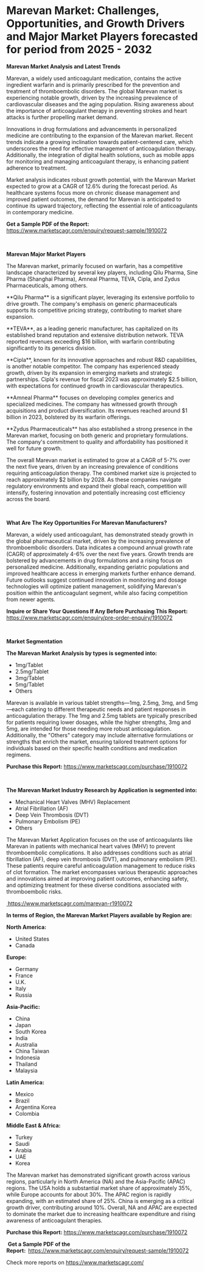 <p><h1>Marevan Market: Challenges, Opportunities, and Growth Drivers and Major Market Players forecasted for period from 2025 - 2032</h1></p><p><strong>Marevan Market Analysis and Latest Trends</strong></p>
<p><p>Marevan, a widely used anticoagulant medication, contains the active ingredient warfarin and is primarily prescribed for the prevention and treatment of thromboembolic disorders. The global Marevan market is experiencing notable growth, driven by the increasing prevalence of cardiovascular diseases and the aging population. Rising awareness about the importance of anticoagulant therapy in preventing strokes and heart attacks is further propelling market demand.</p><p>Innovations in drug formulations and advancements in personalized medicine are contributing to the expansion of the Marevan market. Recent trends indicate a growing inclination towards patient-centered care, which underscores the need for effective management of anticoagulation therapy. Additionally, the integration of digital health solutions, such as mobile apps for monitoring and managing anticoagulant therapy, is enhancing patient adherence to treatment.</p><p>Market analysis indicates robust growth potential, with the Marevan Market expected to grow at a CAGR of 12.6% during the forecast period. As healthcare systems focus more on chronic disease management and improved patient outcomes, the demand for Marevan is anticipated to continue its upward trajectory, reflecting the essential role of anticoagulants in contemporary medicine.</p></p>
<p><strong>Get a Sample PDF of the Report:&nbsp;</strong> <a href="https://www.marketscagr.com/enquiry/request-sample/1910072?utm_campaign=3216&utm_medium=2&utm_source=Github&utm_content=ia&utm_term=08032025&utm_id=marevan">https://www.marketscagr.com/enquiry/request-sample/1910072</a></p>
<p>&nbsp;</p>
<p><strong>Marevan Major Market Players</strong></p>
<p><p>The Marevan market, primarily focused on warfarin, has a competitive landscape characterized by several key players, including Qilu Pharma, Sine Pharma (Shanghai Pharma), Amneal Pharma, TEVA, Cipla, and Zydus Pharmaceuticals, among others.</p><p>**Qilu Pharma** is a significant player, leveraging its extensive portfolio to drive growth. The company's emphasis on generic pharmaceuticals supports its competitive pricing strategy, contributing to market share expansion.</p><p>**TEVA**, as a leading generic manufacturer, has capitalized on its established brand reputation and extensive distribution network. TEVA reported revenues exceeding $16 billion, with warfarin contributing significantly to its generics division.</p><p>**Cipla**, known for its innovative approaches and robust R&D capabilities, is another notable competitor. The company has experienced steady growth, driven by its expansion in emerging markets and strategic partnerships. Cipla's revenue for fiscal 2023 was approximately $2.5 billion, with expectations for continued growth in cardiovascular therapeutics.</p><p>**Amneal Pharma** focuses on developing complex generics and specialized medicines. The company has witnessed growth through acquisitions and product diversification. Its revenues reached around $1 billion in 2023, bolstered by its warfarin offerings.</p><p>**Zydus Pharmaceuticals** has also established a strong presence in the Marevan market, focusing on both generic and proprietary formulations. The company's commitment to quality and affordability has positioned it well for future growth.</p><p>The overall Marevan market is estimated to grow at a CAGR of 5-7% over the next five years, driven by an increasing prevalence of conditions requiring anticoagulation therapy. The combined market size is projected to reach approximately $2 billion by 2028. As these companies navigate regulatory environments and expand their global reach, competition will intensify, fostering innovation and potentially increasing cost efficiency across the board.</p></p>
<p>&nbsp;</p>
<p><strong>What Are The Key Opportunities For Marevan Manufacturers?</strong></p>
<p><p>Marevan, a widely used anticoagulant, has demonstrated steady growth in the global pharmaceutical market, driven by the increasing prevalence of thromboembolic disorders. Data indicates a compound annual growth rate (CAGR) of approximately 4-6% over the next five years. Growth trends are bolstered by advancements in drug formulations and a rising focus on personalized medicine. Additionally, expanding geriatric populations and improved healthcare access in emerging markets further enhance demand. Future outlooks suggest continued innovation in monitoring and dosage technologies will optimize patient management, solidifying Marevan's position within the anticoagulant segment, while also facing competition from newer agents.</p></p>
<p><strong>Inquire or Share Your Questions If Any Before Purchasing This Report:</strong> <a href="https://www.marketscagr.com/enquiry/pre-order-enquiry/1910072?utm_campaign=3216&utm_medium=2&utm_source=Github&utm_content=ia&utm_term=08032025&utm_id=marevan">https://www.marketscagr.com/enquiry/pre-order-enquiry/1910072</a></p>
<p>&nbsp;</p>
<p><strong>Market Segmentation</strong></p>
<p><strong>The Marevan Market Analysis by types is segmented into:</strong></p>
<p><ul><li>1mg/Tablet</li><li>2.5mg/Tablet</li><li>3mg/Tablet</li><li>5mg/Tablet</li><li>Others</li></ul></p>
<p><p>Marevan is available in various tablet strengths—1mg, 2.5mg, 3mg, and 5mg—each catering to different therapeutic needs and patient responses in anticoagulation therapy. The 1mg and 2.5mg tablets are typically prescribed for patients requiring lower dosages, while the higher strengths, 3mg and 5mg, are intended for those needing more robust anticoagulation. Additionally, the "Others" category may include alternative formulations or strengths that enrich the market, ensuring tailored treatment options for individuals based on their specific health conditions and medication regimens.</p></p>
<p><strong>Purchase this Report:&nbsp;</strong><a href="https://www.marketscagr.com/purchase/1910072?utm_campaign=3216&utm_medium=2&utm_source=Github&utm_content=ia&utm_term=08032025&utm_id=marevan">https://www.marketscagr.com/purchase/1910072</a></p>
<p>&nbsp;</p>
<p><strong>The Marevan Market Industry Research by Application is segmented into:</strong></p>
<p><ul><li>Mechanical Heart Valves (MHV) Replacement</li><li>Atrial Fibrillation (AF)</li><li>Deep Vein Thrombosis (DVT)</li><li>Pulmonary Embolism (PE)</li><li>Others</li></ul></p>
<p><p>The Marevan Market Application focuses on the use of anticoagulants like Marevan in patients with mechanical heart valves (MHV) to prevent thromboembolic complications. It also addresses conditions such as atrial fibrillation (AF), deep vein thrombosis (DVT), and pulmonary embolism (PE). These patients require careful anticoagulation management to reduce risks of clot formation. The market encompasses various therapeutic approaches and innovations aimed at improving patient outcomes, enhancing safety, and optimizing treatment for these diverse conditions associated with thromboembolic risks.</p></p>
<p><a href="https://www.marketscagr.com/marevan-r1910072?utm_campaign=3216&utm_medium=2&utm_source=Github&utm_content=ia&utm_term=08032025&utm_id=marevan">&nbsp;https://www.marketscagr.com/marevan-r1910072</a></p>
<p><strong>In terms of Region, the Marevan Market Players available by Region are:</strong></p>
<p>
    <p> <strong> North America: </strong>
        <ul>
            <li>United States</li>
            <li>Canada</li>
        </ul>
        </p> 
    <p> <strong> Europe: </strong>
        <ul>
            <li>Germany</li>
            <li>France</li>
            <li>U.K.</li>
            <li>Italy</li>
            <li>Russia</li>
        </ul>
        </p> 
    <p> <strong> Asia-Pacific: </strong>
        <ul>
            <li>China</li>
            <li>Japan</li>
            <li>South Korea</li>
            <li>India</li>
            <li>Australia</li>
            <li>China Taiwan</li>
            <li>Indonesia</li>
            <li>Thailand</li>
            <li>Malaysia</li>
        </ul>
        </p> 
    <p> <strong> Latin America: </strong>
        <ul>
            <li>Mexico</li>
            <li>Brazil</li>
            <li>Argentina Korea</li>
            <li>Colombia</li>
        </ul>
        </p> 
    <p> <strong> Middle East & Africa: </strong>
        <ul>
            <li>Turkey</li>
            <li>Saudi</li>
            <li>Arabia</li>
            <li>UAE</li>
            <li>Korea</li>
        </ul>
    </p>
    </p>
<p><p>The Marevan market has demonstrated significant growth across various regions, particularly in North America (NA) and the Asia-Pacific (APAC) regions. The USA holds a substantial market share of approximately 35%, while Europe accounts for about 30%. The APAC region is rapidly expanding, with an estimated share of 25%. China is emerging as a critical growth driver, contributing around 10%. Overall, NA and APAC are expected to dominate the market due to increasing healthcare expenditure and rising awareness of anticoagulant therapies.</p></p>
<p><strong>Purchase this Report: </strong><a href="https://www.marketscagr.com/purchase/1910072?utm_campaign=3216&utm_medium=2&utm_source=Github&utm_content=ia&utm_term=08032025&utm_id=marevan">https://www.marketscagr.com/purchase/1910072</a></p>
<p>&nbsp;<strong>Get a Sample PDF of the Report:&nbsp;&nbsp;</strong><a href="https://www.marketscagr.com/enquiry/request-sample/1910072?utm_campaign=3216&utm_medium=2&utm_source=Github&utm_content=ia&utm_term=08032025&utm_id=marevan">https://www.marketscagr.com/enquiry/request-sample/1910072</a></p>
<p><strong></strong></p>
<p>Check more reports on <a href="https://www.marketscagr.com/?utm_campaign=3216&utm_medium=2&utm_source=Github&utm_content=ia&utm_term=08032025&utm_id=marevan">https://www.marketscagr.com/</a></p>